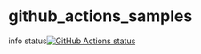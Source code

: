 # github_actions_samples
info status[![GitHub Actions status](https://github.com/avdim/github_actions_samples/workflows/info/badge.svg)](https://github.com/avdim/github_actions_samples/actions?workflow=info)
